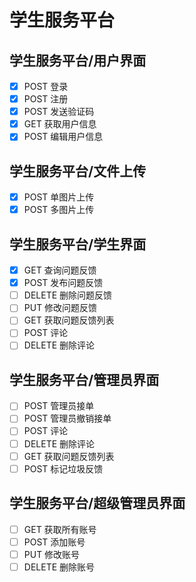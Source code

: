 # 学生服务平台
## 学生服务平台/用户界面
- [x] POST 登录
- [x] POST 注册
- [x] POST 发送验证码
- [x] GET 获取用户信息
- [x] POST 编辑用户信息
## 学生服务平台/文件上传
- [x] POST 单图片上传
- [x] POST 多图片上传
## 学生服务平台/学生界面
- [x] GET 查询问题反馈
- [x] POST 发布问题反馈
- [ ] DELETE 删除问题反馈
- [ ] PUT 修改问题反馈
- [ ] GET 获取问题反馈列表
- [ ] POST 评论
- [ ] DELETE 删除评论
## 学生服务平台/管理员界面
- [ ] POST 管理员接单
- [ ] POST 管理员撤销接单
- [ ] POST 评论
- [ ] DELETE 删除评论
- [ ] GET 获取问题反馈列表
- [ ] POST 标记垃圾反馈
## 学生服务平台/超级管理员界面
- [ ] GET 获取所有账号
- [ ] POST 添加账号
- [ ] PUT 修改账号
- [ ] DELETE 删除账号